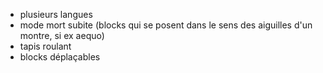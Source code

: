 - plusieurs langues
- mode mort subite (blocks qui se posent dans le sens des aiguilles d'un montre, si ex aequo)
- tapis roulant
- blocks déplaçables
